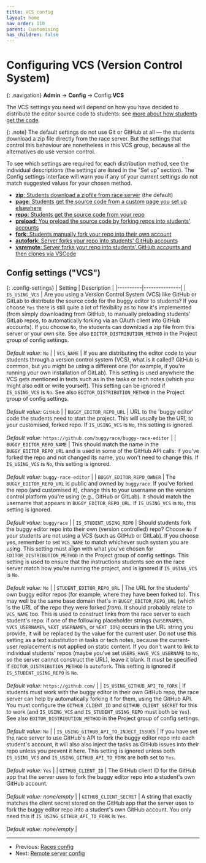 ```yaml
---
title: VCS config
layout: home
nav_order: 110
parent: Customising
has_children: false
---
```



# Configuring VCS (Version Control System)

{: .navigation}
**Admin** → **Config** → Config:**VCS**

The VCS settings you need will depend on how you have decided to distribute
the editor source code to students: see [more about how students get the
code](../buggy-editor/distributing-the-code).

{: .note}
The default settings do not use Git or GitHub at all — the students download a
zip file directly from the race server. But the settings that control this
behaviour are nonetheless in this VCS group, because all the alternatives do use
version control.

To see which settings are required for each distribution method, see the
individual descriptions (the settings are listed in the "Set up" section).
The Config settings interface will warn you if any of your current settings
do not match suggested values for your chosen method.

<ul>
  <li><a href="../buggy-editor/distributing-the-code#method-zip"><strong>zip</strong>: Students download a zipfile from race server</a> (the default)</li>
  <li><a href="../buggy-editor/distributing-the-code#method-page"><strong>page</strong>: Students get the source code from a custom page you set up elsewhere</a></li>
  <li><a href="../buggy-editor/distributing-the-code#method-repo"><strong>repo</strong>: Students get the source code from your repo</a></li>
  <li><a href="../buggy-editor/distributing-the-code#method-preload"><strong>preload</strong>: You preload the source code by forking repos into students’ accounts</a></li>
  <li><a href="../buggy-editor/distributing-the-code#method-fork"><strong>fork</strong>: Students manually fork your repo into their own account</a></li>
  <li><a href="../buggy-editor/distributing-the-code#method-autofork"><strong>autofork</strong>: Server forks your repo into students' GitHub accounts</a></li>
  <li><a href="../buggy-editor/distributing-the-code#method-vsremote"><strong>vsremote</strong>: Server forks your repo into students' GitHub accounts and then clones via VSCode</a></li>
</ul>



















## Config settings ("VCS")

{: .config-settings}
| Setting  | Description   |
|----------|---------------|
| `IS_USING_VCS` | Are you using a Version Control System (VCS) like GitHub or GitLab to distribute the source code for the buggy editor to students? If you choose `Yes` there is still quite a lot of flexibility as to how it&#39;s implemented (from simply downloading from GitHub, to manually preloading students&#39; GitLab repos, to automatically forking via an OAuth client into GitHub accounts). If you choose `No`, the students can download a zip file from this server or your own site. See also `EDITOR_DISTRIBUTION_METHOD` in the Project group of config settings.  <br/><br/> _Default value:_ `No` |
| `VCS_NAME` | If you are distributing the editor code to your students through a version control system (VCS), what is it called? GitHub is common, but you might be using a different one (for example, if you&#39;re running your own installation of GitLab). This setting is used anywhere the VCS gets mentioned in texts such as in the tasks or tech notes (which you might also edit or write yourself). This setting can be ignored if `IS_USING_VCS` is `No`. See also `EDITOR_DISTRIBUTION_METHOD` in the Project group of config settings.  <br/><br/> _Default value:_ `GitHub` |
| `BUGGY_EDITOR_REPO_URL` | URL to the &#39;buggy editor&#39; code the students need to start the project. This will usually be the URL to your customised, forked repo. If `IS_USING_VCS` is `No`, this setting is ignored.  <br/><br/> _Default value:_ `https://github.com/buggyrace/buggy-race-editor` |
| `BUGGY_EDITOR_REPO_NAME` | This should match the name in the `BUGGY_EDITOR_REPO_URL` and is used in some of the GitHub API calls: if you&#39;ve forked the repo and not changed its name, you won&#39;t need to change this. If `IS_USING_VCS` is `No`, this setting is ignored.  <br/><br/> _Default value:_ `buggy-race-editor` |
| `BUGGY_EDITOR_REPO_OWNER` | The `BUGGY_EDITOR_REPO_URL` is public and owned by `buggyrace`. If you&#39;ve forked the repo (and customised it), change this to your username on the version control platform you&#39;re using (e.g., GitHub or GitLab). It should match the username that appears in `BUGGY_EDITOR_REPO_URL`. If `IS_USING_VCS` is `No`, this setting is ignored.  <br/><br/> _Default value:_ `buggyrace` |
| `IS_STUDENT_USING_REPO` | Should students fork the buggy editor repo into their own (version controlled) repo? Choose `No` if your students are not using a VCS (such as GitHub or GitLab). If you choose yes, remember to set `VCS_NAME` to match whichever such system you are using. This setting must align with what you&#39;ve chosen for `EDITOR_DISTRIBUTION_METHOD` in the Project group of config settings. This setting is used to ensure that the instructions students see on the race server match how you&#39;re running the project, and is ignored if `IS_USING_VCS` is `No`.  <br/><br/> _Default value:_ `No` |
| `STUDENT_EDITOR_REPO_URL` | The URL for the students&#39; own buggy editor repos (for example, where they have been forked _to_). This may well be the same base domain that&#39;s in `BUGGY_EDITOR_REPO_URL` (which is the URL of the repo they were forked _from_). It should probably relate to `VCS_NAME` too. This is used to construct links from the race server to each student&#39;s repo: if one of the following placeholder strings (`%USERNAME%`, `%VCS_USERNAME%`, `%EXT_USERNAME%`, or `%EXT_ID%`) occurs in the URL string you provide, it will be replaced by the value for the current user. Do not use this setting as a text substitution in tasks or tech notes, because the current-user replacement is not applied on static content. If you don&#39;t want to link to individual students&#39; repos (maybe you&#39;ve set `USERS_HAVE_VCS_USERNAME` to `No`, so the server cannot construct the URL), leave it blank. It *must* be specified if `EDITOR_DISTRIBUTION_METHOD` is `autofork`. This setting is ignored if `IS_STUDENT_USING_REPO` is `No`.  <br/><br/> _Default value:_ `https://github.com/` |
| `IS_USING_GITHUB_API_TO_FORK` | If students must work with the buggy editor in their own GitHub repo, the race server can help by automatically forking it for them, using the GitHub API. You must configure the `GITHUB_CLIENT_ID` and `GITHUB_CLIENT_SECRET` for this to work (and `IS_USING_VCS` and `IS_STUDENT_USING_REPO` must both be `Yes`). See also `EDITOR_DISTRIBUTION_METHOD` in the Project group of config settings.  <br/><br/> _Default value:_ `No` |
| `IS_USING_GITHUB_API_TO_INJECT_ISSUES` | If you have set the race server to use GitHub&#39;s API to fork the buggy editor repo into each student&#39;s account, it will also also inject the tasks as GitHub issues into their repo unless you prevent it here. This setting is ignored unless both `IS_USING_VCS` and `IS_USING_GITHUB_API_TO_FORK` are both set to `Yes`.   <br/><br/> _Default value:_ `Yes` |
| `GITHUB_CLIENT_ID` | The GitHub client ID for the GitHub app that the server uses to fork the buggy editor repo into a student&#39;s own GitHub account.  <br/><br/> _Default value:_ _none/empty_ |
| `GITHUB_CLIENT_SECRET` | A string that exactly matches the client secret stored on the GitHub app that the server uses to fork the buggy editor repo into a student&#39;s own GitHub account. You only need this if `IS_USING_GITHUB_API_TO_FORK` is `Yes`.  <br/><br/> _Default value:_ _none/empty_ |

  
 ---
 * Previous: [Races config](races)
 * Next: [Remote server config](remote)

